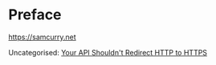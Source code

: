 # Preface

https://samcurry.net

Uncategorised:
[Your API Shouldn't Redirect HTTP to HTTPS](https://jviide.iki.fi/http-redirects)
